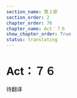 ```yaml
---
section_name: 第２部
section_order: 2
chapter_order: 76
chapter_name: Act：７６
show_chapter_order: True
status: translating
---
```


# Act：７６
待翻译

